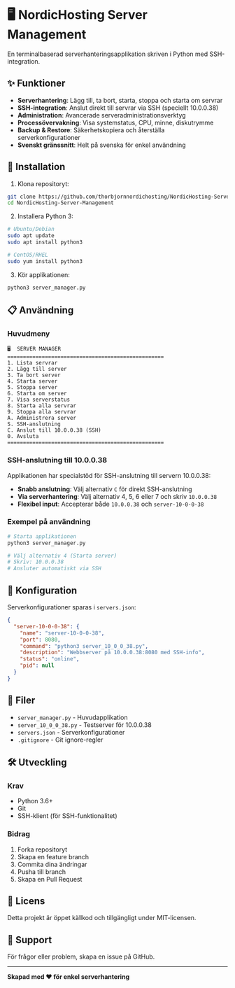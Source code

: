 # 🖥️ NordicHosting Server Management

En terminalbaserad serverhanteringsapplikation skriven i Python med SSH-integration.

## ✨ Funktioner

- **Serverhantering**: Lägg till, ta bort, starta, stoppa och starta om servrar
- **SSH-integration**: Anslut direkt till servrar via SSH (speciellt 10.0.0.38)
- **Administration**: Avancerade serveradministrationsverktyg
- **Processövervakning**: Visa systemstatus, CPU, minne, diskutrymme
- **Backup & Restore**: Säkerhetskopiera och återställa serverkonfigurationer
- **Svenskt gränssnitt**: Helt på svenska för enkel användning

## 🚀 Installation

1. Klona repositoryt:
```bash
git clone https://github.com/thorbjornnordichosting/NordicHosting-Server-Management.git
cd NordicHosting-Server-Management
```

2. Installera Python 3:
```bash
# Ubuntu/Debian
sudo apt update
sudo apt install python3

# CentOS/RHEL
sudo yum install python3
```

3. Kör applikationen:
```bash
python3 server_manager.py
```

## 📋 Användning

### Huvudmeny
```
🖥️  SERVER MANAGER
==================================================
1. Lista servrar
2. Lägg till server
3. Ta bort server
4. Starta server
5. Stoppa server
6. Starta om server
7. Visa serverstatus
8. Starta alla servrar
9. Stoppa alla servrar
A. Administrera server
S. SSH-anslutning
C. Anslut till 10.0.0.38 (SSH)
0. Avsluta
==================================================
```

### SSH-anslutning till 10.0.0.38

Applikationen har specialstöd för SSH-anslutning till servern 10.0.0.38:

- **Snabb anslutning**: Välj alternativ `C` för direkt SSH-anslutning
- **Via serverhantering**: Välj alternativ 4, 5, 6 eller 7 och skriv `10.0.0.38`
- **Flexibel input**: Accepterar både `10.0.0.38` och `server-10-0-0-38`

### Exempel på användning

```bash
# Starta applikationen
python3 server_manager.py

# Välj alternativ 4 (Starta server)
# Skriv: 10.0.0.38
# Ansluter automatiskt via SSH
```

## 🔧 Konfiguration

Serverkonfigurationer sparas i `servers.json`:

```json
{
  "server-10-0-0-38": {
    "name": "server-10-0-0-38",
    "port": 8080,
    "command": "python3 server_10_0_0_38.py",
    "description": "Webbserver på 10.0.0.38:8080 med SSH-info",
    "status": "online",
    "pid": null
  }
}
```

## 📁 Filer

- `server_manager.py` - Huvudapplikation
- `server_10_0_0_38.py` - Testserver för 10.0.0.38
- `servers.json` - Serverkonfigurationer
- `.gitignore` - Git ignore-regler

## 🛠️ Utveckling

### Krav
- Python 3.6+
- Git
- SSH-klient (för SSH-funktionalitet)

### Bidrag
1. Forka repositoryt
2. Skapa en feature branch
3. Commita dina ändringar
4. Pusha till branch
5. Skapa en Pull Request

## 📝 Licens

Detta projekt är öppet källkod och tillgängligt under MIT-licensen.

## 🤝 Support

För frågor eller problem, skapa en issue på GitHub.

---

**Skapad med ❤️ för enkel serverhantering**
